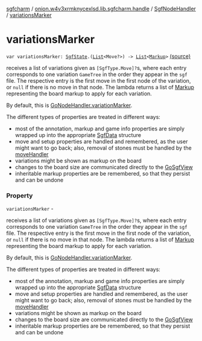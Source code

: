 [sgfcharm](../../index.md) / [onion.w4v3xrmknycexlsd.lib.sgfcharm.handle](../index.md) / [SgfNodeHandler](index.md) / [variationsMarker](./variations-marker.md)

# variationsMarker

`var variationsMarker: `[`SgfState`](../-sgf-state/index.md)`.(`[`List`](https://kotlinlang.org/api/latest/jvm/stdlib/kotlin.collections/-list/index.html)`<Move?>) -> `[`List`](https://kotlinlang.org/api/latest/jvm/stdlib/kotlin.collections/-list/index.html)`<`[`Markup`](../-markup/index.md)`>` [(source)](https://github.com/w4v3/sgfcharm/tree/master/sgfcharm/src/main/java/onion/w4v3xrmknycexlsd/lib/sgfcharm/handle/SgfNodeHandler.kt#L255)

receives a list of variations given as `[SgfType.Move]?`s, where each
entry corresponds to one variation `GameTree` in the order they appear in the `sgf` file.
The respective entry is the first move in the first node of the variation, or `null` if there is
no move in that node. The lambda returns a list of [Markup](../-markup/index.md) representing the board markup to apply
for each variation.

By default, this is [GoNodeHandler.variationMarker](../-go-node-handler/variation-marker.md).

The different types of properties are treated in different ways:

* most of the annotation, markup and game info properties are simply wrapped up into the
appropriate [SgfData](../-sgf-data.md) structure
* move and setup properties are handled and remembered, as the user might want to go back;
also, removal of stones must be handled by the [moveHandler](move-handler.md)
* variations might be shown as markup on the board
* changes to the board size are communicated directly to the [GoSgfView](../../onion.w4v3xrmknycexlsd.lib.sgfcharm.view/-go-sgf-view/index.md)
* inheritable markup properties are be remembered, so that they persist and can be undone

### Property

`variationsMarker` -

receives a list of variations given as `[SgfType.Move]?`s, where each
entry corresponds to one variation `GameTree` in the order they appear in the `sgf` file.
The respective entry is the first move in the first node of the variation, or `null` if there is
no move in that node. The lambda returns a list of [Markup](../-markup/index.md) representing the board markup to apply
for each variation.



By default, this is [GoNodeHandler.variationMarker](../-go-node-handler/variation-marker.md).



The different types of properties are treated in different ways:


* most of the annotation, markup and game info properties are simply wrapped up into the
appropriate [SgfData](../-sgf-data.md) structure
* move and setup properties are handled and remembered, as the user might want to go back;
also, removal of stones must be handled by the [moveHandler](move-handler.md)
* variations might be shown as markup on the board
* changes to the board size are communicated directly to the [GoSgfView](../../onion.w4v3xrmknycexlsd.lib.sgfcharm.view/-go-sgf-view/index.md)
* inheritable markup properties are be remembered, so that they persist and can be undone
